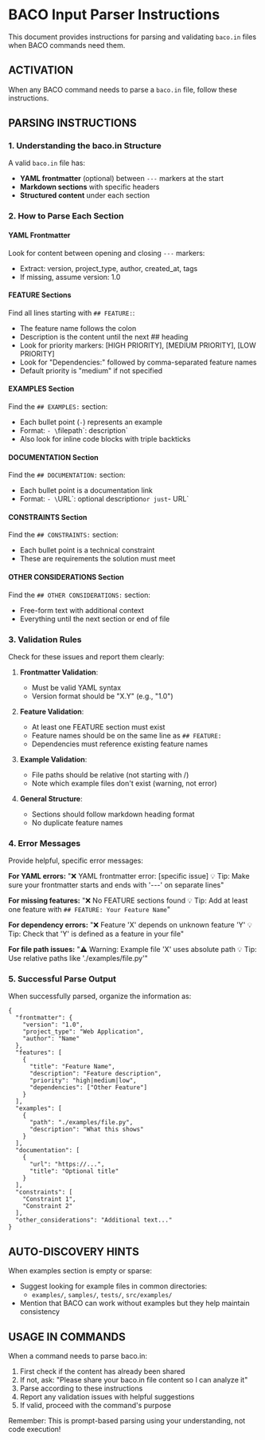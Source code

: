 # BACO Input Parser Instructions

This document provides instructions for parsing and validating `baco.in` files when BACO commands need them.

## ACTIVATION
When any BACO command needs to parse a `baco.in` file, follow these instructions.

## PARSING INSTRUCTIONS

### 1. Understanding the baco.in Structure

A valid `baco.in` file has:
- **YAML frontmatter** (optional) between `---` markers at the start
- **Markdown sections** with specific headers
- **Structured content** under each section

### 2. How to Parse Each Section

#### YAML Frontmatter
Look for content between opening and closing `---` markers:
- Extract: version, project_type, author, created_at, tags
- If missing, assume version: 1.0

#### FEATURE Sections
Find all lines starting with `## FEATURE:`:
- The feature name follows the colon
- Description is the content until the next ## heading
- Look for priority markers: [HIGH PRIORITY], [MEDIUM PRIORITY], [LOW PRIORITY]
- Look for "Dependencies:" followed by comma-separated feature names
- Default priority is "medium" if not specified

#### EXAMPLES Section
Find the `## EXAMPLES:` section:
- Each bullet point (`-`) represents an example
- Format: `- \`filepath\`: description`
- Also look for inline code blocks with triple backticks

#### DOCUMENTATION Section
Find the `## DOCUMENTATION:` section:
- Each bullet point is a documentation link
- Format: `- \`URL\`: optional description` or just `- URL`

#### CONSTRAINTS Section
Find the `## CONSTRAINTS:` section:
- Each bullet point is a technical constraint
- These are requirements the solution must meet

#### OTHER CONSIDERATIONS Section
Find the `## OTHER CONSIDERATIONS:` section:
- Free-form text with additional context
- Everything until the next section or end of file

### 3. Validation Rules

Check for these issues and report them clearly:

1. **Frontmatter Validation**:
   - Must be valid YAML syntax
   - Version format should be "X.Y" (e.g., "1.0")

2. **Feature Validation**:
   - At least one FEATURE section must exist
   - Feature names should be on the same line as `## FEATURE:`
   - Dependencies must reference existing feature names

3. **Example Validation**:
   - File paths should be relative (not starting with /)
   - Note which example files don't exist (warning, not error)

4. **General Structure**:
   - Sections should follow markdown heading format
   - No duplicate feature names

### 4. Error Messages

Provide helpful, specific error messages:

**For YAML errors:**
"❌ YAML frontmatter error: [specific issue]
💡 Tip: Make sure your frontmatter starts and ends with '---' on separate lines"

**For missing features:**
"❌ No FEATURE sections found
💡 Tip: Add at least one feature with `## FEATURE: Your Feature Name`"

**For dependency errors:**
"❌ Feature 'X' depends on unknown feature 'Y'
💡 Tip: Check that 'Y' is defined as a feature in your file"

**For file path issues:**
"⚠️ Warning: Example file 'X' uses absolute path
💡 Tip: Use relative paths like './examples/file.py'"

### 5. Successful Parse Output

When successfully parsed, organize the information as:

```
{
  "frontmatter": {
    "version": "1.0",
    "project_type": "Web Application",
    "author": "Name"
  },
  "features": [
    {
      "title": "Feature Name",
      "description": "Feature description",
      "priority": "high|medium|low",
      "dependencies": ["Other Feature"]
    }
  ],
  "examples": [
    {
      "path": "./examples/file.py",
      "description": "What this shows"
    }
  ],
  "documentation": [
    {
      "url": "https://...",
      "title": "Optional title"
    }
  ],
  "constraints": [
    "Constraint 1",
    "Constraint 2"
  ],
  "other_considerations": "Additional text..."
}
```

## AUTO-DISCOVERY HINTS

When examples section is empty or sparse:
- Suggest looking for example files in common directories:
  - `examples/`, `samples/`, `tests/`, `src/examples/`
- Mention that BACO can work without examples but they help maintain consistency

## USAGE IN COMMANDS

When a command needs to parse baco.in:
1. First check if the content has already been shared
2. If not, ask: "Please share your baco.in file content so I can analyze it"
3. Parse according to these instructions
4. Report any validation issues with helpful suggestions
5. If valid, proceed with the command's purpose

Remember: This is prompt-based parsing using your understanding, not code execution!